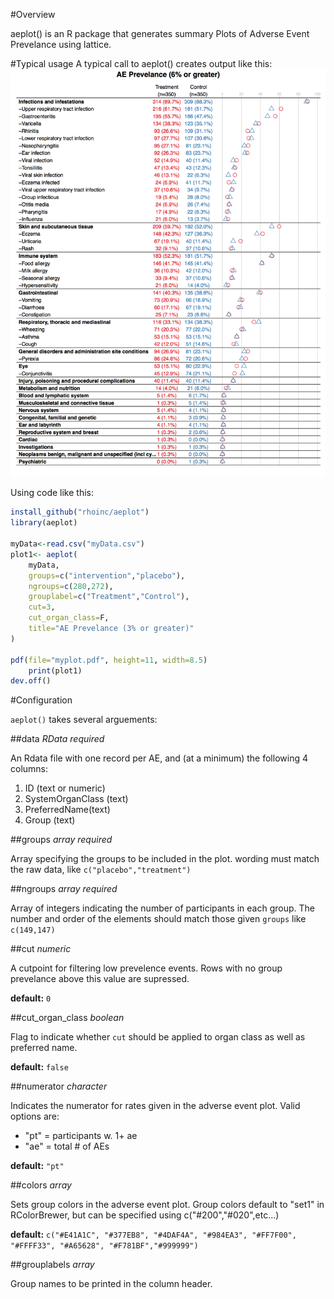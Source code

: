 #Overview

aeplot() is an R package that generates summary Plots of Adverse Event Prevelance using lattice.

#Typical usage
A typical call to aeplot() creates output like this: 
![sample aeplot](/example/sample_plot.png)

Using code like this: 

```R
install_github("rhoinc/aeplot")
library(aeplot)

myData<-read.csv("myData.csv")
plot1<- aeplot(
    myData,                        
    groups=c("intervention","placebo"),
    ngroups=c(280,272),                     
    grouplabel=c("Treatment","Control"),                                
    cut=3,
    cut_organ_class=F,
    title="AE Prevelance (3% or greater)"
)    

pdf(file="myplot.pdf", height=11, width=8.5)
    print(plot1)
dev.off()
```

#Configuration

`aeplot()` takes several arguements:

##data
*RData* _required_

An Rdata file with one record per AE, and (at a minimum) the following 4 columns:
 1. ID (text or numeric)
 2. SystemOrganClass (text)
 3. PreferredName(text)
 4. Group (text)

##groups 
*array* _required_   

Array specifying the groups to be included in the plot. wording must match the raw data,  like `c("placebo","treatment")`

##ngroups 
*array* _required_

 Array of integers indicating the number of participants in each group. The number and order of the elements should match those given `groups` like `c(149,147)`

##cut 
*numeric* 

A cutpoint for filtering low prevelence events. Rows with no group prevelance above this value are supressed. 

**default:** `0`

##cut_organ_class
*boolean*

Flag to indicate whether `cut` should be applied to organ class as well as preferred name.

**default:** `false`

##numerator
*character*

Indicates the numerator for rates given in the adverse event plot. Valid options are: 

- "pt" = participants w. 1+ ae 
- "ae" = total # of AEs

**default:** `"pt"`

##colors 
*array*

Sets group colors in the adverse event plot. Group colors default to "set1" in RColorBrewer, but can be specified using c("#200","#020",etc...)

**default:** `c("#E41A1C", "#377EB8", "#4DAF4A", "#984EA3", "#FF7F00", "#FFFF33", "#A65628", "#F781BF","#999999")`

##grouplabels 
*array*

Group names to be printed in the column header.
